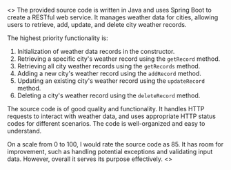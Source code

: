 <</OUTPUT>>
The provided source code is written in Java and uses Spring Boot to create a RESTful web service. It manages weather data for cities, allowing users to retrieve, add, update, and delete city weather records.

The highest priority functionality is:
1. Initialization of weather data records in the constructor.
2. Retrieving a specific city's weather record using the `getRecord` method.
3. Retrieving all city weather records using the `getRecords` method.
4. Adding a new city's weather record using the `addRecord` method.
5. Updating an existing city's weather record using the `updateRecord` method.
6. Deleting a city's weather record using the `deleteRecord` method.

The source code is of good quality and functionality. It handles HTTP requests to interact with weather data, and uses appropriate HTTP status codes for different scenarios. The code is well-organized and easy to understand.

On a scale from 0 to 100, I would rate the source code as 85. It has room for improvement, such as handling potential exceptions and validating input data. However, overall it serves its purpose effectively.
<</SYS>>